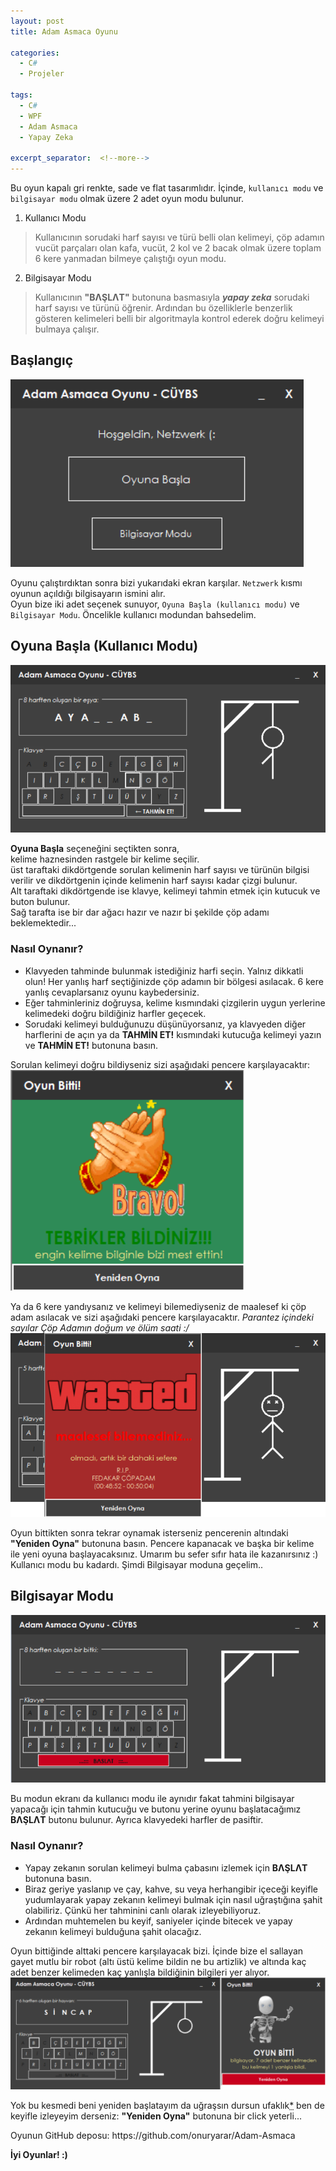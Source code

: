 ```yaml
---
layout: post
title: Adam Asmaca Oyunu

categories:
  - C#
  - Projeler
  
tags:
  - C#
  - WPF
  - Adam Asmaca
  - Yapay Zeka
  
excerpt_separator:  <!--more-->
---
```


Bu oyun kapalı gri renkte, sade ve flat tasarımlıdır. İçinde, `kullanıcı modu` ve `bilgisayar modu` olmak üzere 2 adet oyun modu bulunur.   
1. Kullanıcı Modu
 > Kullanıcının sorudaki harf sayısı ve türü belli olan kelimeyi, çöp adamın vucüt parçaları olan kafa, vucüt, 2 kol ve 2 bacak olmak üzere
toplam 6 kere yanmadan bilmeye çalıştığı oyun modu.  
2. Bilgisayar Modu
 > Kullanıcının **"BΛŞLΛT"** butonuna basmasıyla ***yapay zeka*** sorudaki harf sayısı ve türünü öğrenir. 
Ardından bu özelliklerle benzerlik gösteren kelimeleri belli bir algoritmayla kontrol ederek doğru kelimeyi bulmaya çalışır.
<!--more-->

## Başlangıç

![Görüntü](/screenshots/welcome.png?raw=true "Hoşgeldiniz")

Oyunu çalıştırdıktan sonra bizi yukarıdaki ekran karşılar. `Netzwerk` kısmı oyunun açıldığı bilgisayarın ismini alır.  
Oyun bize iki adet seçenek sunuyor, `Oyuna Başla (kullanıcı modu)` ve `Bilgisayar Modu`. Öncelikle kullanıcı modundan bahsedelim.


##	 Oyuna Başla (Kullanıcı Modu)

![Görüntü](/screenshots/user-1.png?raw=true "Kullanıcı Modu")

**Oyuna Başla** seçeneğini seçtikten sonra,  
kelime haznesinden rastgele bir kelime seçilir.  
üst taraftaki dikdörtgende sorulan kelimenin harf sayısı ve türünün bilgisi verilir ve dikdörtgenin içinde kelimenin harf sayısı kadar çizgi bulunur.  
Alt taraftaki dikdörtgende ise klavye, kelimeyi tahmin etmek için kutucuk ve buton bulunur.  
Sağ tarafta ise bir dar ağacı hazır ve nazır bi şekilde çöp adamı beklemektedir...

### Nasıl Oynanır?

* Klavyeden tahminde bulunmak istediğiniz harfi seçin. Yalnız dikkatli olun! Her yanlış harf seçtiğinizde çöp adamın bir bölgesi asılacak. 6 kere yanlış cevaplarsanız oyunu kaybedersiniz.
* Eğer tahminleriniz doğruysa, kelime kısmındaki çizgilerin uygun yerlerine kelimedeki doğru bildiğiniz harfler geçecek. 
* Sorudaki kelimeyi bulduğunuzu düşünüyorsanız, ya klavyeden diğer harflerini de açın ya da **TAHMİN ET!** kısmındaki kutucuğa kelimeyi yazın ve **TAHMİN ET!** butonuna basın.

Sorulan kelimeyi doğru bildiyseniz sizi aşağıdaki pencere karşılayacaktır:  
![Görüntü](/screenshots/bildin.png?raw=true "Oyun Sonu: bildiniz")

Ya da 6 kere yandıysanız ve kelimeyi bilemediyseniz de maalesef ki çöp adam asılacak ve sizi aşağıdaki pencere karşılayacaktır. *Parantez içindeki sayılar Çöp Adamın doğum ve ölüm saati :/*  
![Görüntü](/screenshots/bilemedin.png?raw=true "Oyun Sonu: bilemediniz")

Oyun bittikten sonra tekrar oynamak isterseniz pencerenin altındaki **"Yeniden Oyna"** butonuna basın. Pencere kapanacak ve başka bir kelime ile yeni oyuna başlayacaksınız. Umarım bu sefer sıfır hata ile kazanırsınız :)
Kullanıcı modu bu kadardı. Şimdi Bilgisayar moduna geçelim..


##	 Bilgisayar Modu

![Görüntü](/screenshots/pcmode-1.png?raw=true "Bilgisayar Modu")

Bu modun ekranı da kullanıcı modu ile aynıdır fakat tahmini bilgisayar yapacağı için tahmin kutucuğu ve butonu yerine oyunu başlatacağımız **BΛŞLΛT** butonu bulunur. Ayrıca klavyedeki harfler de pasiftir.

### Nasıl Oynanır?

* Yapay zekanın sorulan kelimeyi bulma çabasını izlemek için **BΛŞLΛT** butonuna basın.
* Biraz geriye yaslanıp ve çay, kahve, su veya herhangibir içeceği keyifle yudumlayarak yapay zekanın kelimeyi bulmak için nasıl uğraştığına şahit olabiliriz. Çünkü her tahminini canlı olarak izleyebiliyoruz.
* Ardından muhtemelen bu keyif, saniyeler içinde bitecek ve yapay zekanın kelimeyi bulduğuna şahit olacağız.

Oyun bittiğinde alttaki pencere karşılayacak bizi. İçinde bize el sallayan gayet mutlu bir robot (altı üstü kelime bildin ne bu artizlik) ve altında kaç adet benzer kelimeden kaç yanlışla bildiğinin bilgileri yer alıyor.
![Görüntü](/screenshots/pcmode-2.png?raw=true "Oyun Sonu - Bilgisayar Modu")

Yok bu kesmedi beni yeniden başlatayım da uğraşsın dursun ufaklık<abbr title="veya herhangibir hitap şekli :)">*</abbr> ben de keyifle izleyeyim derseniz: **"Yeniden Oyna"** butonuna bir click yeterli...

<p class="message">
Oyunun GitHub deposu: https://github.com/onuryarar/Adam-Asmaca
</p>

<strong> İyi Oyunlar! :) </strong>